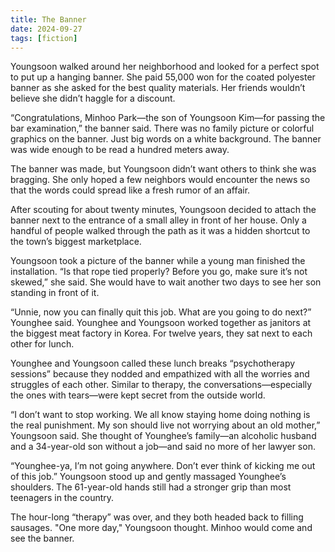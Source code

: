 ```yaml
---
title: The Banner
date: 2024-09-27
tags: [fiction]
--- 
```


Youngsoon walked around her neighborhood and looked for a perfect spot to put up a hanging banner. She paid 55,000 won for the coated polyester banner as she asked for the best quality materials. Her friends wouldn’t believe she didn’t haggle for a discount.

“Congratulations, Minhoo Park—the son of Youngsoon Kim—for passing the bar examination,” the banner said. There was no family picture or colorful graphics on the banner. Just big words on a white background. The banner was wide enough to be read a hundred meters away.

The banner was made, but Youngsoon didn’t want others to think she was bragging. She only hoped a few neighbors would encounter the news so that the words could spread like a fresh rumor of an affair.

After scouting for about twenty minutes, Youngsoon decided to attach the banner next to the entrance of a small alley in front of her house. Only a handful of people walked through the path as it was a hidden shortcut to the town’s biggest marketplace.

Youngsoon took a picture of the banner while a young man finished the installation. “Is that rope tied properly? Before you go, make sure it’s not skewed,” she said. She would have to wait another two days to see her son standing in front of it.

“Unnie, now you can finally quit this job. What are you going to do next?” Younghee said. Younghee and Youngsoon worked together as janitors at the biggest meat factory in Korea. For twelve years, they sat next to each other for lunch.

Younghee and Youngsoon called these lunch breaks “psychotherapy sessions” because they nodded and empathized with all the worries and struggles of each other. Similar to therapy, the conversations—especially the ones with tears—were kept secret from the outside world.

“I don’t want to stop working. We all know staying home doing nothing is the real punishment. My son should live not worrying about an old mother,” Youngsoon said. She thought of Younghee’s family—an alcoholic husband and a 34-year-old son without a job—and said no more of her lawyer son.

“Younghee-ya, I’m not going anywhere. Don’t ever think of kicking me out of this job.” Youngsoon stood up and gently massaged Younghee’s shoulders. The 61-year-old hands still had a stronger grip than most teenagers in the country. 

The hour-long “therapy” was over, and they both headed back to filling sausages. "One more day," Youngsoon thought. Minhoo would come and see the banner.